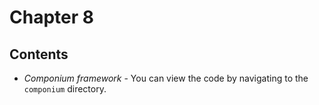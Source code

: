 # Chapter 8

## Contents

* *Componium framework* - You can view the code by navigating to the `componium` directory.